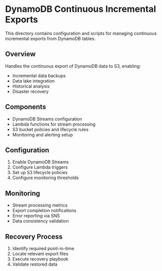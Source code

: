 # DynamoDB Continuous Incremental Exports

This directory contains configuration and scripts for managing continuous incremental exports from DynamoDB tables.

## Overview

Handles the continuous export of DynamoDB data to S3, enabling:
- Incremental data backups
- Data lake integration
- Historical analysis
- Disaster recovery

## Components

- DynamoDB Streams configuration
- Lambda functions for stream processing
- S3 bucket policies and lifecycle rules
- Monitoring and alerting setup

## Configuration

1. Enable DynamoDB Streams
2. Configure Lambda triggers
3. Set up S3 lifecycle policies
4. Configure monitoring thresholds

## Monitoring

- Stream processing metrics
- Export completion notifications
- Error reporting via SNS
- Data consistency validation

## Recovery Process

1. Identify required point-in-time
2. Locate relevant export files
3. Execute recovery playbook
4. Validate restored data